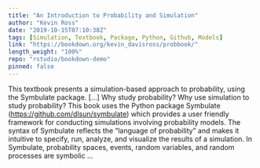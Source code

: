 ```yaml
---
title: "An Introduction to Probability and Simulation"
author: "Kevin Ross"
date: "2019-10-15T07:10:38Z"
tags: [Simulation, Textbook, Package, Python, Github, Models]
link: "https://bookdown.org/kevin_davisross/probbook/"
length_weight: "100%"
repo: "rstudio/bookdown-demo"
pinned: false
---
```


This textbook presents a simulation-based approach to probability, using the Symbulate package. [...] Why study probability? Why use simulation to study probability? This book uses the Python package Symbulate (https://github.com/dlsun/symbulate) which provides a user friendly framework for conducting simulations involving probability models. The syntax of Symbulate reflects the “language of probability” and makes it intuitive to specify, run, analyze, and visualize the results of a simulation. In Symbulate, probability spaces, events, random variables, and random processes are symbolic ...
